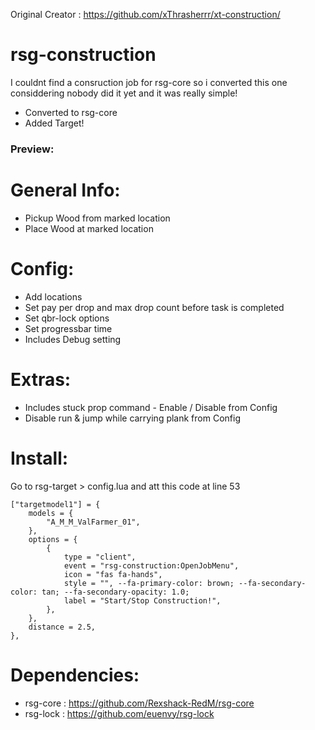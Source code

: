 Original Creator : https://github.com/xThrasherrr/xt-construction/

# rsg-construction
I couldnt find a consruction job for rsg-core so i converted this one considdering nobody did it yet and it was really simple!

- Converted to rsg-core
- Added Target!

### Preview: 

# General Info:
- Pickup Wood from marked location
- Place Wood at marked location

# Config:
- Add locations
- Set pay per drop and max drop count before task is completed
- Set qbr-lock options
- Set progressbar time
- Includes Debug setting

# Extras:
- Includes stuck prop command - Enable / Disable from Config
- Disable run & jump while carrying plank from Config

# Install:

Go to rsg-target > config.lua and att this code at line 53

    ["targetmodel1"] = {
        models = {
            "A_M_M_ValFarmer_01",
        },
        options = {
            {
                type = "client",
                event = "rsg-construction:OpenJobMenu",
                icon = "fas fa-hands",
                style = "", --fa-primary-color: brown; --fa-secondary-color: tan; --fa-secondary-opacity: 1.0;
                label = "Start/Stop Construction!",
            },
        },
        distance = 2.5,
    },

# Dependencies:
- rsg-core : https://github.com/Rexshack-RedM/rsg-core
- rsg-lock : https://github.com/euenvy/rsg-lock


